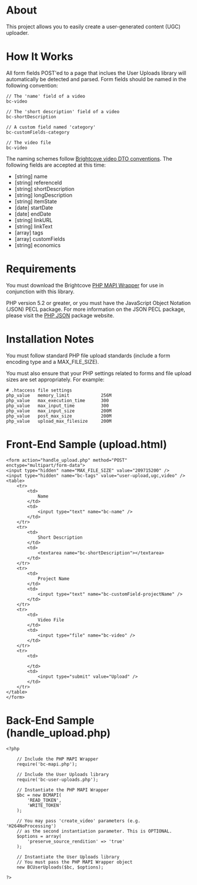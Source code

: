 About
=====

This project allows you to easily create a user-generated content (UGC)
uploader.

How It Works
============

All form fields POST'ed to a page that inclues the User Uploads library
will automatically be detected and parsed. Form fields should be named in
the following convention:

	// The 'name' field of a video
	bc-video
	
	// The 'short description' field of a video
	bc-shortDescription
	
	// A custom field named 'category'
	bc-customFields-category
	
	// The video file
	bc-video

The naming schemes follow
[Brightcove video DTO conventions](http://support.brightcove.com/en/docs/media-api-objects-reference#Video).
The following fields are accepted at this time:

 * [string] name
 * [string] referenceId
 * [string] shortDescription
 * [string] longDescription
 * [string] itemState
 * [date] startDate
 * [date] endDate
 * [string] linkURL
 * [string] linkText
 * [array] tags
 * [array] customFields
 * [string] economics

Requirements
============

You must download the Brightcove
[PHP MAPI Wrapper](https://github.com/BrightcoveOS/PHP-MAPI-Wrapper)
for use in conjunction with this library.

PHP version 5.2 or greater, or you must have the JavaScript Object Notation
(JSON) PECL package. For more information on the JSON PECL package, please
visit the [PHP JSON](http://www.php.net/json) package website.

Installation Notes
==================

You must follow standard PHP file upload standards (include a form encoding
type and a MAX\_FILE\_SIZE).

You must also ensure that your PHP settings related to forms and file
upload sizes are set appropriately. For example:

	# .htaccess file settings
	php_value	memory_limit			256M
	php_value	max_execution_time		300
	php_value	max_input_time			300
	php_value	max_input_size			200M
	php_value	post_max_size			200M
	php_value	upload_max_filesize		200M

Front-End Sample (upload.html)
==============================

	<form action="handle_upload.php" method="POST" enctype="multipart/form-data">
	<input type="hidden" name="MAX_FILE_SIZE" value="209715200" />
	<input type="hidden" name="bc-tags" value="user-upload,ugc,video" />
	<table>
		<tr>
			<td>
				Name
			</td>
			<td>
				<input type="text" name="bc-name" />
			</td>
		</tr>
		<tr>
			<td>
				Short Description
			</td>
			<td>
				<textarea name="bc-shortDescription"></textarea>
			</td>
		</tr>
		<tr>
			<td>
				Project Name
			</td>
			<td>
				<input type="text" name="bc-customField-projectName" />
			</td>
		</tr>
		<tr>
			<td>
				Video File
			</td>
			<td>
				<input type="file" name="bc-video" />
			</td>
		</tr>
		<tr>
			<td>
				
			</td>
			<td>
				<input type="submit" value="Upload" />
			</td>
		</tr>
	</table>
	</form>

Back-End Sample (handle_upload.php)
===================================

	<?php
	
		// Include the PHP MAPI Wrapper
		require('bc-mapi.php');
		
		// Include the User Uploads library
		require('bc-user-uploads.php');
		
		// Instantiate the PHP MAPI Wrapper
		$bc = new BCMAPI(
			'READ_TOKEN',
			'WRITE_TOKEN'
		);
		
		// You may pass 'create_video' parameters (e.g. 'H264NoProcessing')
		// as the second instantiation parameter. This is OPTIONAL.
		$options = array(
			'preserve_source_rendition' => 'true'
		);
		
		// Instantiate the User Uploads library
		// You must pass the PHP MAPI Wrapper object
		new BCUserUploads($bc, $options);
	
	?>